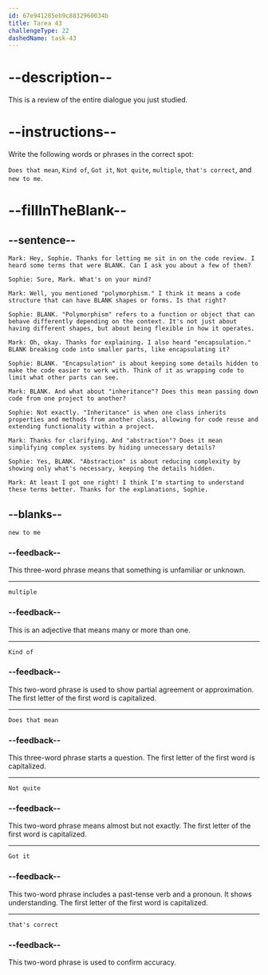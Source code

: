```yaml
---
id: 67e941285eb9c8832960034b
title: Tarea 43
challengeType: 22
dashedName: task-43
---
```


<!-- REVIEW -->

# --description--

This is a review of the entire dialogue you just studied.

# --instructions--

Write the following words or phrases in the correct spot:

`Does that mean`, `Kind of`, `Got it`, `Not quite`, `multiple`, `that's correct`, and `new to me`.

# --fillInTheBlank--

## --sentence--

`Mark: Hey, Sophie. Thanks for letting me sit in on the code review. I heard some terms that were BLANK. Can I ask you about a few of them?`

`Sophie: Sure, Mark. What's on your mind?`

`Mark: Well, you mentioned "polymorphism." I think it means a code structure that can have BLANK shapes or forms. Is that right?`

`Sophie: BLANK. "Polymorphism" refers to a function or object that can behave differently depending on the context. It's not just about having different shapes, but about being flexible in how it operates.`

`Mark: Oh, okay. Thanks for explaining. I also heard "encapsulation." BLANK breaking code into smaller parts, like encapsulating it?`

`Sophie: BLANK. "Encapsulation" is about keeping some details hidden to make the code easier to work with. Think of it as wrapping code to limit what other parts can see.`

`Mark: BLANK. And what about "inheritance"? Does this mean passing down code from one project to another?`

`Sophie: Not exactly. "Inheritance" is when one class inherits properties and methods from another class, allowing for code reuse and extending functionality within a project.`

`Mark: Thanks for clarifying. And "abstraction"? Does it mean simplifying complex systems by hiding unnecessary details?`

`Sophie: Yes, BLANK. "Abstraction" is about reducing complexity by showing only what's necessary, keeping the details hidden.`

`Mark: At least I got one right! I think I'm starting to understand these terms better. Thanks for the explanations, Sophie.`

## --blanks--

`new to me`

### --feedback--

This three-word phrase means that something is unfamiliar or unknown.

---

`multiple`

### --feedback--

This is an adjective that means many or more than one.

---

`Kind of`

### --feedback--

This two-word phrase is used to show partial agreement or approximation. The first letter of the first word is capitalized.

---

`Does that mean`

### --feedback--

This three-word phrase starts a question. The first letter of the first word is capitalized.

---

`Not quite`

### --feedback--

This two-word phrase means almost but not exactly. The first letter of the first word is capitalized.

---

`Got it`

### --feedback--

This two-word phrase includes a past-tense verb and a pronoun. It shows understanding. The first letter of the first word is capitalized.

---

`that's correct`

### --feedback--

This two-word phrase is used to confirm accuracy.
